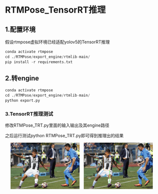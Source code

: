 # RTMPose_TensorRT推理

## 1.配置环境

假设rtmpose虚拟环境已经适配yolov5的TensorRT推理

```python
conda activate rtmpose
cd ./RTMPose/export_engine/rtmlib-main/
pip install -r requirements.txt
```

## 2.转engine

```python
conda activate rtmpose
cd ./RTMPose/export_engine/rtmlib-main/
python export.py
```

### 3.TensorRT推理测试

修改RTMPose_TRT.py里面的输入输出及其engine路径

之后运行测试python RTMPose_TRT.py即可得到推理出的结果
<div align="center"> <img src="./images/demo.jpg" width="45%" style="display:inline-block; margin-right:10px;"> <img src="./images/result_demo.jpg" width="45%" style="display:inline-block;"> </div>
